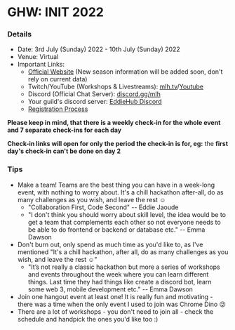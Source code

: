 # GHW: INIT 2022

### Details

* Date: 3rd July (Sunday) 2022 - 10th July (Sunday) 2022
* Venue: Virtual
* Important Links:
  * [Official Website](https://ghw.mlh.io/) (New season information will be added soon, don't rely on current data)
  * Twitch/YouTube (Workshops & Livestreams): [mlh.tv](https://mlh.tv)/[Youtube](https://www.youtube.com/c/Majorleaguehacking)
  * Discord (Official Chat Server): [discord.gg/mlh](https://discord.gg/mlh)
  * Your guild's discord server: [EddieHub Discord](http://discord.eddiehub.org)
  * [Registration Process](../getting-started/registration-process.md)

**Please keep in mind, that there is a weekly check-in for the whole event and 7 separate check-ins for each day**

**Check-in links will open for only the period the check-in is for, eg:** the **first day's check-in can't be done on day 2**

### Tips

* Make a team! Teams are the best thing you can have in a week-long event, with nothing to worry about. It's a chill hackathon after-all, do as many challenges as you wish, and leave the rest :relaxed:
  * "Collaboration First, Code Second" -- Eddie Jaoude
  * "I don't think you should worry about skill level, the idea would be to get a team that complements each other so not everyone needs to be able to do frontend or backend or database etc." -- Emma Dawson
* Don't burn out, only spend as much time as you'd like to, as I've mentioned "It's a chill hackathon, after all, do as many challenges as you wish, and leave the rest :relaxed:"
  * "It’s not really a classic hackathon but more a series of workshops and events throughout the week where you can learn different things. Last time they had things like create a discord bot, learn some web 3, mobile development etc." -- Emma Dawson
* Join one hangout event at least one! It is really fun and motivating - there was a time when the only event I used to join was Chrome Dino 😜
* There are a lot of workshops - you don't need to join all - check the schedule and handpick the ones you'd like too :)
